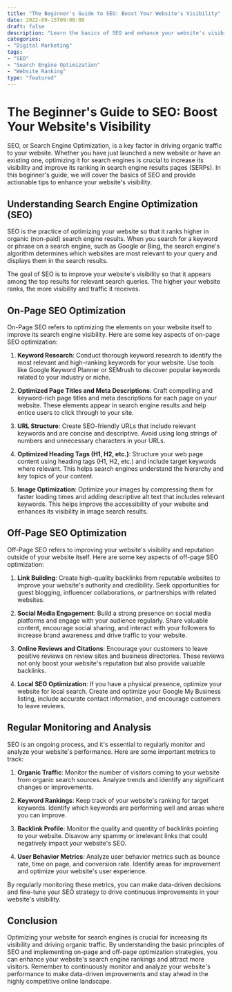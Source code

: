 ```yaml
--- 
title: "The Beginner's Guide to SEO: Boost Your Website's Visibility"
date: 2022-09-15T09:00:00
draft: false
description: "Learn the basics of SEO and enhance your website's visibility in search engine rankings."
categories: 
- "Digital Marketing"
tags: 
- "SEO"
- "Search Engine Optimization"
- "Website Ranking"
type: "featured"
--- 
```


# The Beginner's Guide to SEO: Boost Your Website's Visibility

SEO, or Search Engine Optimization, is a key factor in driving organic traffic to your website. Whether you have just launched a new website or have an existing one, optimizing it for search engines is crucial to increase its visibility and improve its ranking in search engine results pages (SERPs). In this beginner's guide, we will cover the basics of SEO and provide actionable tips to enhance your website's visibility.

## Understanding Search Engine Optimization (SEO)

SEO is the practice of optimizing your website so that it ranks higher in organic (non-paid) search engine results. When you search for a keyword or phrase on a search engine, such as Google or Bing, the search engine's algorithm determines which websites are most relevant to your query and displays them in the search results.

The goal of SEO is to improve your website's visibility so that it appears among the top results for relevant search queries. The higher your website ranks, the more visibility and traffic it receives.

## On-Page SEO Optimization

On-Page SEO refers to optimizing the elements on your website itself to improve its search engine visibility. Here are some key aspects of on-page SEO optimization:

1. **Keyword Research**: Conduct thorough keyword research to identify the most relevant and high-ranking keywords for your website. Use tools like Google Keyword Planner or SEMrush to discover popular keywords related to your industry or niche.

2. **Optimized Page Titles and Meta Descriptions**: Craft compelling and keyword-rich page titles and meta descriptions for each page on your website. These elements appear in search engine results and help entice users to click through to your site.

3. **URL Structure**: Create SEO-friendly URLs that include relevant keywords and are concise and descriptive. Avoid using long strings of numbers and unnecessary characters in your URLs.

4. **Optimized Heading Tags (H1, H2, etc.)**: Structure your web page content using heading tags (H1, H2, etc.) and include target keywords where relevant. This helps search engines understand the hierarchy and key topics of your content.

5. **Image Optimization**: Optimize your images by compressing them for faster loading times and adding descriptive alt text that includes relevant keywords. This helps improve the accessibility of your website and enhances its visibility in image search results.

## Off-Page SEO Optimization

Off-Page SEO refers to improving your website's visibility and reputation outside of your website itself. Here are some key aspects of off-page SEO optimization:

1. **Link Building**: Create high-quality backlinks from reputable websites to improve your website's authority and credibility. Seek opportunities for guest blogging, influencer collaborations, or partnerships with related websites.

2. **Social Media Engagement**: Build a strong presence on social media platforms and engage with your audience regularly. Share valuable content, encourage social sharing, and interact with your followers to increase brand awareness and drive traffic to your website.

3. **Online Reviews and Citations**: Encourage your customers to leave positive reviews on review sites and business directories. These reviews not only boost your website's reputation but also provide valuable backlinks.

4. **Local SEO Optimization**: If you have a physical presence, optimize your website for local search. Create and optimize your Google My Business listing, include accurate contact information, and encourage customers to leave reviews.

## Regular Monitoring and Analysis

SEO is an ongoing process, and it's essential to regularly monitor and analyze your website's performance. Here are some important metrics to track:

1. **Organic Traffic**: Monitor the number of visitors coming to your website from organic search sources. Analyze trends and identify any significant changes or improvements.

2. **Keyword Rankings**: Keep track of your website's ranking for target keywords. Identify which keywords are performing well and areas where you can improve.

3. **Backlink Profile**: Monitor the quality and quantity of backlinks pointing to your website. Disavow any spammy or irrelevant links that could negatively impact your website's SEO.

4. **User Behavior Metrics**: Analyze user behavior metrics such as bounce rate, time on page, and conversion rate. Identify areas for improvement and optimize your website's user experience.

By regularly monitoring these metrics, you can make data-driven decisions and fine-tune your SEO strategy to drive continuous improvements in your website's visibility.

## Conclusion

Optimizing your website for search engines is crucial for increasing its visibility and driving organic traffic. By understanding the basic principles of SEO and implementing on-page and off-page optimization strategies, you can enhance your website's search engine rankings and attract more visitors. Remember to continuously monitor and analyze your website's performance to make data-driven improvements and stay ahead in the highly competitive online landscape.
